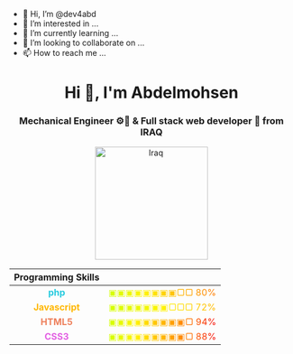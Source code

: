 - 👋 Hi, I’m @dev4abd
- 👀 I’m interested in ...
- 🌱 I’m currently learning ...
- 💞️ I’m looking to collaborate on ...
- 📫 How to reach me ...

<h1 align="center">Hi 👋, I'm Abdelmohsen </h1>
<h3 align="center">Mechanical Engineer ⚙🔧 & Full stack web developer 🎯 from IRAQ</h3>
<div  align="center">
<img src="https://upload.wikimedia.org/wikipedia/commons/f/f6/Flag_of_Iraq.svg" alt="Iraq" width="200" height="200"/> 


</div>


| Programming Skills ||
|:----: | :----: |
|<span style="color:#26CADE"> **php** </span>|<span style="background:linear-gradient(to right ,#D3FF00,#FFF300,#FFB700,#FF7800 ); -webkit-background-clip: text;-webkit-text-fill-color: transparent;"> ▣▣▣▣▣▣▣▣▢▢ 80% </span>|
|<span style="color:#FFB700"> **Javascript** </span>|<span style="background:linear-gradient(to right ,#D3FF00,#FFF300,#FFB700); -webkit-background-clip: text;-webkit-text-fill-color: transparent;"> ▣▣▣▣▣▣▣▢▢▢ 72% </span>|
|<span style="color:#EE805C"> **HTML5** </span>|<span style="background:linear-gradient(to right ,#D3FF00,#FFF300,#FFB700,#FF7800,#F50808); -webkit-background-clip: text;-webkit-text-fill-color: transparent;"> ▣▣▣▣▣▣▣▣▣▢ 94% </span>|
|<span style="color:#E35FE3"> **CSS3** </span>|<span style="background:linear-gradient(to right ,#D3FF00,#FFF300,#FFB700,#FF7800,#F50808); -webkit-background-clip: text;-webkit-text-fill-color: transparent;"> ▣▣▣▣▣▣▣▣▣▢ 88% </span>|






